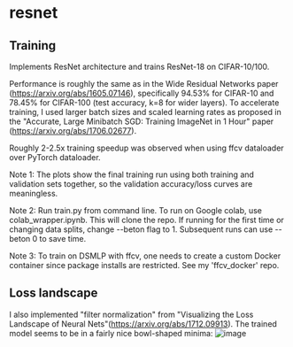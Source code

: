 # resnet
## Training
Implements ResNet architecture and trains ResNet-18 on CIFAR-10/100.

Performance is roughly the same as in the Wide Residual Networks paper (https://arxiv.org/abs/1605.07146),
specifically 94.53% for CIFAR-10 and 78.45% for CIFAR-100 (test accuracy, k=8 for wider layers).
To accelerate training, I used larger batch sizes and scaled learning rates as proposed in the "Accurate, Large Minibatch SGD: Training ImageNet in 1 Hour" paper (https://arxiv.org/abs/1706.02677).

Roughly 2-2.5x training speedup was observed when using ffcv dataloader over PyTorch dataloader.

Note 1: The plots show the final training run using both training and validation sets together,
so the validation accuracy/loss curves are meaningless.

Note 2: Run train.py from command line. To run on Google colab, use colab_wrapper.ipynb. This will clone the repo. If running for the first time or changing data splits, change --beton flag to 1. Subsequent runs can use --beton 0 to save time.

Note 3: To train on DSMLP with ffcv, one needs to create a custom Docker container since package installs are restricted. See my 'ffcv_docker' repo.

## Loss landscape
I also implemented "filter normalization" from "Visualizing the Loss Landscape of Neural Nets"(https://arxiv.org/abs/1712.09913). The trained model seems to be in a fairly nice bowl-shaped minima:
![image](https://github.com/mhsiu01/resnet/assets/78574718/dbf013e0-d79a-4f92-bb9d-17c2b4c02e07)




